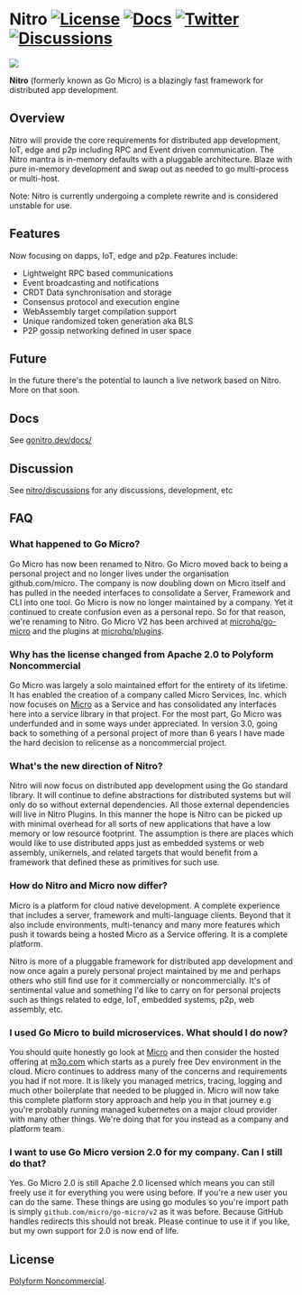 # Nitro [![License](https://img.shields.io/badge/license-polyform:noncommercial-blue)](https://polyformproject.org/licenses/noncommercial/1.0.0/) [![Docs](https://img.shields.io/badge/godoc-reference-green)](https://gonitro.dev/docs/v3) [![Twitter](https://img.shields.io/badge/twitter-gonitrodev-9cf)](https://twitter.com/GoNitroDev) [![Discussions](https://img.shields.io/badge/github-discussions-orange)](https://github.com/asim/nitro/discussions) 

<img src="https://avatars2.githubusercontent.com/u/73709577" />

**Nitro** (formerly known as Go Micro) is a blazingly fast framework for distributed app development.

## Overview

Nitro will provide the core requirements for distributed app development, IoT, edge and p2p including RPC and Event driven communication. 
The Nitro mantra is in-memory defaults with a pluggable architecture. Blaze with pure in-memory development and swap out as needed 
to go multi-process or multi-host.

Note: Nitro is currently undergoing a complete rewrite and is considered unstable for use.

## Features

Now focusing on dapps, IoT, edge and p2p. Features include:

- Lightweight RPC based communications
- Event broadcasting and notifications
- CRDT Data synchronisation and storage
- Consensus protocol and execution engine
- WebAssembly target compilation support
- Unique randomized token generation aka BLS
- P2P gossip networking defined in user space

## Future

In the future there's the potential to launch a live network based on Nitro. More on that soon.

## Docs

See [gonitro.dev/docs/](https://gonitro.dev/docs/)

## Discussion

See [nitro/discussions](https://github.com/asim/nitro/discussions) for any discussions, development, etc

## FAQ

### What happened to Go Micro?

Go Micro has now been renamed to Nitro. Go Micro moved back to being a personal project and no longer lives under the organisation github.com/micro. 
The company is now doubling down on Micro itself and has pulled in the needed interfaces to consolidate a Server, Framework and CLI into one tool. 
Go Micro is now no longer maintained by a company. Yet it continued to create confusion even as a personal repo. So for that reason, we're renaming 
to Nitro. Go Micro V2 has been archived at [microhq/go-micro](https://github.com/microhq/go-micro) and the plugins at 
[microhq/plugins](https://github.com/microhq/go-plugins).

### Why has the license changed from Apache 2.0 to Polyform Noncommercial

Go Micro was largely a solo maintained effort for the entirety of its lifetime. It has enabled the creation of a company called Micro Services, Inc. which 
now focuses on [Micro](https://github.com/micro/micro) as a Service and has consolidated any interfaces here into a service library in that project. For 
the most part, Go Micro was underfunded and in some ways under appreciated. In version 3.0, going back to something of a personal project of more than 6 years 
I have made the hard decision to relicense as a noncommercial project. 

### What's the new direction of Nitro?

Nitro will now focus on distributed app development using the Go standard library. It will continue to define abstractions for distributed systems 
but will only do so without external dependencies. All those external dependencies will live in Nitro Plugins. In this manner the hope is Nitro can be 
picked up with minimal overhead for all sorts of new applications that have a low memory or low resource footprint. The assumption is there are places 
which would like to use distributed apps just as embedded systems or web assembly, unikernels, and related targets that would benefit from a framework 
that defined these as primitives for such use.

### How do Nitro and Micro now differ?

Micro is a platform for cloud native development. A complete experience that includes a server, framework and multi-language clients. Beyond that it also 
include environments, multi-tenancy and many more features which push it towards being a hosted Micro as a Service offering. It is a complete platform.

Nitro is more of a pluggable framework for distributed app development and now once again a purely personal project maintained by me and 
perhaps others who still find use for it commercially or noncommercially. It's of sentimental value and something I'd like to carry on for personal projects 
such as things related to edge, IoT, embedded systems, p2p, web assembly, etc.

### I used Go Micro to build microservices. What should I do now?

You should quite honestly go look at [Micro](https://github.com/micro/micro) and then consider the hosted offering at [m3o.com](https://m3o.com) which 
starts as a purely free Dev environment in the cloud. Micro continues to address many of the concerns and requirements you had if not more. It is likely 
you managed metrics, tracing, logging and much other boilerplate that needed to be plugged in. Micro will now take this complete platform story approach 
and help you in that journey e.g you're probably running managed kubernetes on a major cloud provider with many other things. We're doing that for you 
instead as a company and platform team.

### I want to use Go Micro version 2.0 for my company. Can I still do that?

Yes. Go Micro 2.0 is still Apache 2.0 licensed which means you can still freely use it for everything you were using before. If you're a new user 
you can do the same. These things are using go modules so you're import path is simply `github.com/micro/go-micro/v2` as it was before. Because 
GitHub handles redirects this should not break. Please continue to use it if you like, but my own support for 2.0 is now end of life.

## License

[Polyform Noncommercial](https://polyformproject.org/licenses/noncommercial/1.0.0/). 
